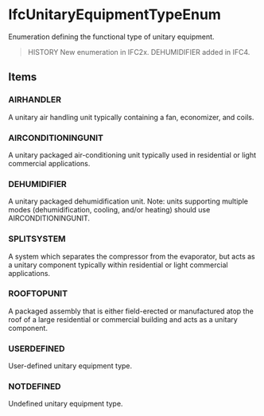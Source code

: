 # IfcUnitaryEquipmentTypeEnum

Enumeration defining the functional type of unitary equipment.

> HISTORY New enumeration in IFC2x. DEHUMIDIFIER added in IFC4.

## Items

### AIRHANDLER
A unitary air handling unit typically containing a fan, economizer, and coils.

### AIRCONDITIONINGUNIT
A unitary packaged air-conditioning unit typically used in residential or light commercial applications.

### DEHUMIDIFIER
A unitary packaged dehumidification unit. Note: units supporting multiple modes (dehumidification, cooling, and/or heating) should use AIRCONDITIONINGUNIT.

### SPLITSYSTEM
A system which separates the compressor from the evaporator, but acts as a unitary component typically within residential or light commercial applications.

### ROOFTOPUNIT
A packaged assembly that is either field-erected or manufactured atop the roof of a large residential or commercial building and acts as a unitary component.

### USERDEFINED
User-defined unitary equipment type.

### NOTDEFINED
Undefined unitary equipment type.

